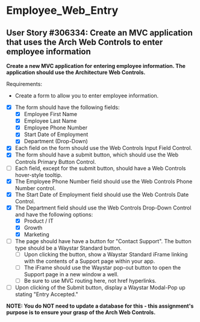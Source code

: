Employee_Web_Entry
==================

User Story #306334: Create an MVC application that uses the Arch Web
Controls to enter employee information
------------------------------------------------------------------------

**Create a new MVC application for entering employee information. The
application should use the Architecture Web Controls.**

Requirements:

- Create a form to allow you to enter employee information.
- [x] The form should have the following fields:
  - [x] Employee First Name
  - [x] Employee Last Name
  - [x] Employee Phone Number
  - [x] Start Date of Employment
  - [x] Department (Drop-Down)
- [x] Each field on the form should use the Web Controls Input Field Control.
- [x] The form should have a submit button, which should use the Web
  Controls Primary Button Control.
- [ ] Each field, except for the submit button, should have a Web
  Controls hover-style tooltip.
- [x] The Employee Phone Number field should use the Web Controls Phone
  Number control.
- [x] The Start Date of Employment field should use the Web Controls
  Date Control.
- [x] The Department field should use the Web Controls Drop-Down Control
  and have the following options:
  - [x] Product / IT
  - [x] Growth
  - [x] Marketing
- [ ] The page should have have a button for "Contact Support". The
  button type should be a Waystar Standard button.
  - [ ] Upon clicking the button, show a Waystar Standard iFrame linking
    with the contents of a Support page within your app.
  - [ ] The iFrame should use the Waystar pop-out button to open the
    Support page in a new window a well.
  - [ ] Be sure to use MVC routing here, not href hyperlinks.
- [ ] Upon clicking of the Submit button, display a Waystar Modal-Pop up
  stating "Entry Accepted."

**NOTE: You do NOT need to update a database for this - this
assignment's purpose is to ensure your grasp of the Arch Web Controls.**
